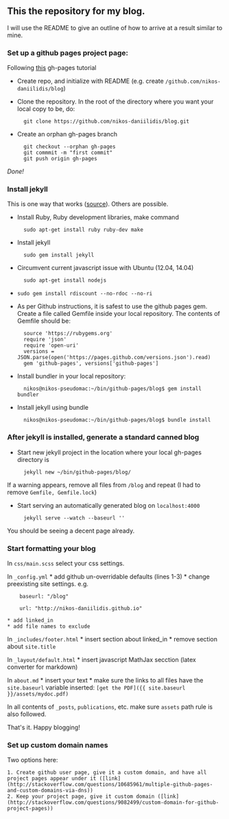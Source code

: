 ##  This the repository for my blog.

I will use the README to give an outline of how to arrive at a result similar to mine. 

### Set up a github pages project page:

Following [this](http://www.thinkful.com/learn/a-guide-to-using-github-pages/start/new-project/project-page/) gh-pages tutorial

* Create repo, and initialize with README (e.g. create `/github.com/nikos-daniilidis/blog`)
* Clone the repository. In the root of the directory where you want your local copy to be, do: 

		git clone https://github.com/nikos-daniilidis/blog.git

* Create an orphan gh-pages branch

		git checkout --orphan gh-pages
		git commmit -m "first commit"
		git push origin gh-pages
_Done!_

### Install jekyll

This is one way that works ([source](http://michaelchelen.net/81fa/install-jekyll-2-ubuntu-14-04/)). Others are  possible.

* Install Ruby, Ruby development libraries, make command 

		sudo apt-get install ruby ruby-dev make

* Install jekyll 

		sudo gem install jekyll

* Circumvent current javascript issue with Ubuntu (12.04, 14.04) 

		sudo apt-get install nodejs

* `sudo gem install rdiscount --no-rdoc --no-ri`

* As per Github instructions, it is safest to use the github pages gem. Create a file called Gemfile inside your local repository. The contents of Gemfile should be:

		source 'https://rubygems.org'
		require 'json'
		require 'open-uri'
		versions = JSON.parse(open('https://pages.github.com/versions.json').read)
		gem 'github-pages', versions['github-pages']

* Install bundler in your local repository: 

		nikos@nikos-pseudomac:~/bin/github-pages/blog$ gem install bundler

* Install jekyll using bundle 

		nikos@nikos-pseudomac:~/bin/github-pages/blog$ bundle install

### After jekyll is installed, generate a standard canned blog


* Start new jekyll project in the location where your local gh-pages directory is

		jekyll new ~/bin/github-pages/blog/

If a warning appears, remove all files from `/blog` and repeat (I had to remove `Gemfile, Gemfile.lock`)

* Start serving an automatically generated blog on `localhost:4000`

		jekyll serve --watch --baseurl ''

You should be seeing a decent page already.

### Start formatting your blog

In `css/main.scss` select your css settings.

In `_config.yml` 
	* add github un-overridable defaults (lines 1-3)
	* change preexisting site settings. e.g.

		baseurl: "/blog"

		url: "http://nikos-daniilidis.github.io" 

	* add linked_in
	* add file names to exclude

In `_includes/footer.html`
	* insert section about linked_in
	* remove section about `site.title`

In `_layout/default.html`
	* insert javascript MathJax secction (latex converter for markdown)

In `about.md`
	* insert your text
	* make sure the links to all files have the `site.baseurl` variable inserted: `[get the PDF]({{ site.baseurl }}/assets/mydoc.pdf)`

In all contents of `_posts`, `publications`, etc. make sure `assets` path rule is also followed.

That's it. Happy blogging!

### Set up custom domain names

Two options here:

	1. Create github user page, give it a custom domain, and have all project pages appear under it ([link](http://stackoverflow.com/questions/10685961/multiple-github-pages-and-custom-domains-via-dns))
	2. Keep your project page, give it custom domain ([link](http://stackoverflow.com/questions/9082499/custom-domain-for-github-project-pages))

